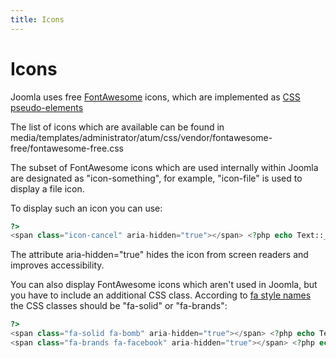 ```yaml
---
title: Icons
---
```


Icons
=====

Joomla uses free [FontAwesome](https://fontawesome.com/search) icons,
which are implemented as [CSS pseudo-elements](https://docs.fontawesome.com/v5/web/advanced/css-pseudo-elements)

The list of icons which are available can be found in media/templates/administrator/atum/css/vendor/fontawesome-free/fontawesome-free.css

The subset of FontAwesome icons which are used internally within Joomla are designated as "icon-something",
for example, "icon-file" is used to display a file icon.

To display such an icon you can use:

```php
?>
<span class="icon-cancel" aria-hidden="true"></span> <?php echo Text::_('JCANCEL') ?> 
```
The attribute aria-hidden="true" hides the icon from screen readers and improves accessibility. 

You can also display FontAwesome icons which aren't used in Joomla, but you have to include an additional CSS class.
According to [fa style names](https://docs.fontawesome.com/web/setup/upgrade/whats-changed#full-style-names) the CSS classes should be "fa-solid" or "fa-brands":

```php
?>
<span class="fa-solid fa-bomb" aria-hidden="true"></span> <?php echo Text::_('JSAVE') ?> 
<span class="fa-brands fa-facebook" aria-hidden="true"></span> <?php echo 'facebook' ?> 
```

